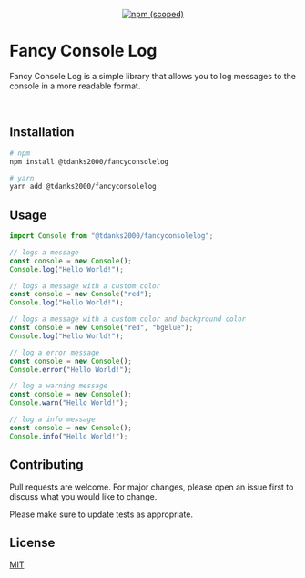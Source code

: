 <p align="center">
  <a href="https://www.npmjs.com/package/@tdanks2000/fancyconsolelog">
    <img src="https://img.shields.io/npm/v/@tdanks2000/fancyconsolelog" alt="npm (scoped)">
  </a>
</p>

# Fancy Console Log

Fancy Console Log is a simple library that allows you to log messages to the console in a more readable format.

<br />

## Installation

```bash
# npm
npm install @tdanks2000/fancyconsolelog
```

```bash
# yarn
yarn add @tdanks2000/fancyconsolelog
```

## Usage

```ts
import Console from "@tdanks2000/fancyconsolelog";

// logs a message
const console = new Console();
Console.log("Hello World!");

// logs a message with a custom color
const console = new Console("red");
Console.log("Hello World!");

// logs a message with a custom color and background color
const console = new Console("red", "bgBlue");
Console.log("Hello World!");

// log a error message
const console = new Console();
Console.error("Hello World!");

// log a warning message
const console = new Console();
Console.warn("Hello World!");

// log a info message
const console = new Console();
Console.info("Hello World!");
```

## Contributing

Pull requests are welcome. For major changes, please open an issue first
to discuss what you would like to change.

Please make sure to update tests as appropriate.

## License

[MIT](https://choosealicense.com/licenses/mit/)

